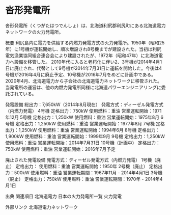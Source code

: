 # 沓形発電所

沓形発電所（くつがたはつでんしょ）は、北海道利尻郡利尻町にある北海道電力ネットワークの火力発電所。

概要
利尻島内に電力を供給する内燃力発電方式の火力発電所。1950年（昭和25年）に1号機が運転開始し、順次増設され8号機までが建設された。当初は利尻電気漁業協同組合連合会により建設されたが、1972年（昭和47年）に北海道電力へ設備を移管した。
2010年代に入ると老朽化に伴い2、3号機が2014年4月1日に廃止され、代替として9号機が2014年7月31日に運転を開始した。今後は4号機が2016年4月に廃止予定、10号機が2016年7月をめどに計画中である。
2020年4月、北海道電力から子会社の北海道電力ネットワークに移管された。
当発電所の運営は、他の内燃力発電所同様に北海道パワーエンジニアリングに委託されている。

発電設備
総出力：7,650kW（2014年8月現在）
発電方式：ディーゼル発電方式（内燃力発電）
4号機
定格出力：750kW
使用燃料：重油
営業運転開始：1971年12月
5号機
定格出力：1,250kW
使用燃料：重油
営業運転開始：1975年8月
6号機
定格出力：1,250kW
使用燃料：重油
営業運転開始：1977年8月
7号機
定格出力：1,250kW
使用燃料：重油
営業運転開始：1994年6月
8号機
定格出力：1,900kW
使用燃料：重油
営業運転開始：1999年9月
9号機
定格出力：1,250kW
使用燃料：重油
営業運転開始：2014年7月31日
10号機（計画中）
定格出力：750kW
使用燃料：重油
営業運転開始：2016年7月予定

廃止された発電設備
発電方式：ディーゼル発電方式（内燃力発電）
1号機（廃止）
定格出力：
使用燃料：重油
営業運転開始：1950年
2号機（廃止）
定格出力：500kW
使用燃料：重油
営業運転期間：1967年11月 - 2014年4月1日
3号機（廃止）
定格出力：750kW
使用燃料：重油
営業運転期間：1970年 - 2014年4月1日

出典
関連項目
北海道電力
日本の火力発電所一覧
火力発電

外部リンク
北海道電力ネットワーク
